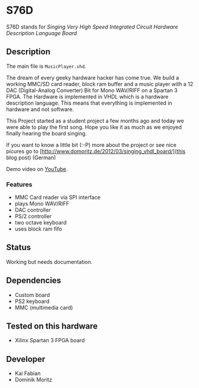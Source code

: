 # S76D #
S76D stands for _Singing Very High Speed Integrated Circuit Hardware Description Language Board_

## Description ##
The main file is `MusicPlayer.vhd`.

The dream of every geeky hardware hacker has come true. We build a working MMC/SD card reader, block ram buffer and a music player with a 12 DAC (Digital-Analog Converter) Bit for Mono WAV/RIFF on a Spartan 3 FPGA. The Hardware is implemented in VHDL which is a hardware description language. This means that everything is implemented in hardware and not software. 

This Project started as a student project a few months ago and today we were able to play the first song. Hope you like it as much as we enjoyed finally hearing the board singing.

If you want to know a little bit (:-P) more about the project or see nice picures go to [http://www.domoritz.de/2012/03/singing_vhdl_board/](this blog post) (German)

Demo video on [YouTube](http://www.youtube.com/watch?v=qsjFVgriZzY).

### Features ###
* MMC Card reader via SPI interface
* plays Mono WAV/RIFF
* DAC controller
* PS/2 controller
* two octave keyboard
* uses block ram fifo

## Status ##
Working but needs documentation.

## Dependencies ##
* Custom board
* PS2 keyboard
* MMC (multimedia card)

## Tested on this hardware ##
* Xilinx Spartan 3 FPGA board

## Developer ##
* Kai Fabian
* Dominik Moritz